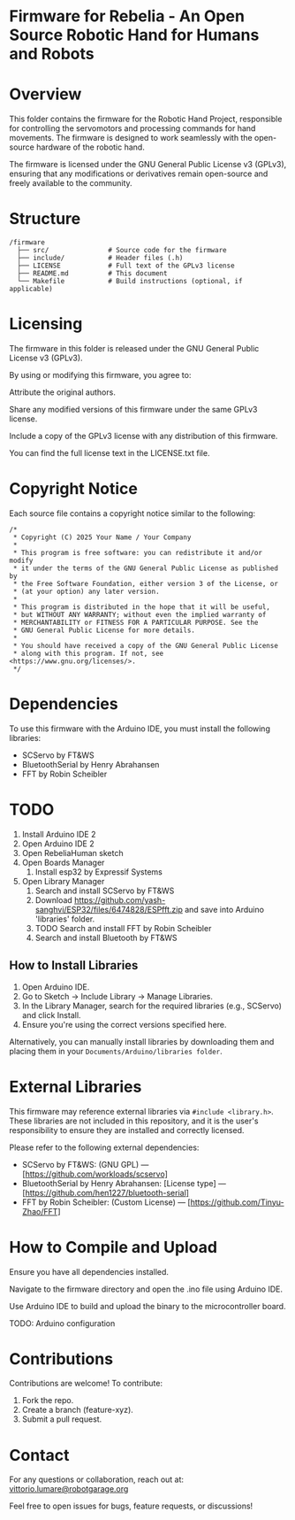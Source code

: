 Firmware for Rebelia - An Open Source Robotic Hand for Humans and Robots
===========================================================


Overview
========

This folder contains the firmware for the Robotic Hand Project, responsible for controlling the servomotors and processing commands for hand movements. The firmware is designed to work seamlessly with the open-source hardware of the robotic hand.

The firmware is licensed under the GNU General Public License v3 (GPLv3), ensuring that any modifications or derivatives remain open-source and freely available to the community.

Structure
=========

```
/firmware
  ├── src/               # Source code for the firmware
  ├── include/           # Header files (.h)
  ├── LICENSE            # Full text of the GPLv3 license
  ├── README.md          # This document
  └── Makefile           # Build instructions (optional, if applicable)
```

Licensing
=========

The firmware in this folder is released under the GNU General Public License v3 (GPLv3).

By using or modifying this firmware, you agree to:

Attribute the original authors.

Share any modified versions of this firmware under the same GPLv3 license.

Include a copy of the GPLv3 license with any distribution of this firmware.

You can find the full license text in the LICENSE.txt file.


Copyright Notice
================

Each source file contains a copyright notice similar to the following:

```
/*
 * Copyright (C) 2025 Your Name / Your Company
 *
 * This program is free software: you can redistribute it and/or modify
 * it under the terms of the GNU General Public License as published by
 * the Free Software Foundation, either version 3 of the License, or
 * (at your option) any later version.
 *
 * This program is distributed in the hope that it will be useful,
 * but WITHOUT ANY WARRANTY; without even the implied warranty of
 * MERCHANTABILITY or FITNESS FOR A PARTICULAR PURPOSE. See the
 * GNU General Public License for more details.
 *
 * You should have received a copy of the GNU General Public License
 * along with this program. If not, see <https://www.gnu.org/licenses/>.
 */
```

Dependencies
============

To use this firmware with the Arduino IDE, you must install the following libraries:

* SCServo by FT&WS
* BluetoothSerial by Henry Abrahansen
* FFT by Robin Scheibler 

TODO
====
1. Install  Arduino IDE 2
2. Open Arduino IDE 2
3. Open RebeliaHuman sketch
4. Open Boards Manager
	1. Install esp32 by Expressif Systems
5. Open Library Manager
	1. Search and install SCServo by FT&WS
	2. Download https://github.com/yash-sanghvi/ESP32/files/6474828/ESPfft.zip and save into Arduino 'libraries' folder.
	3. TODO Search and install FFT by Robin Scheibler
	4. Search and install Bluetooth by FT&WS


How to Install Libraries
------------------------
1. Open Arduino IDE.
2. Go to Sketch → Include Library → Manage Libraries.
3. In the Library Manager, search for the required libraries (e.g., SCServo) and click Install.
4. Ensure you're using the correct versions specified here.

Alternatively, you can manually install libraries by downloading them and placing them in your `Documents/Arduino/libraries folder`.


External Libraries
==================

This firmware may reference external libraries via `#include <library.h>`. These libraries are not included in this repository, and it is the user's responsibility to ensure they are installed and correctly licensed.

Please refer to the following external dependencies:

* SCServo by FT&WS: (GNU GPL) — [https://github.com/workloads/scservo]
* BluetoothSerial by Henry Abrahansen: [License type] — [https://github.com/hen1227/bluetooth-serial]
* FFT by Robin Scheibler: (Custom License) — [https://github.com/Tinyu-Zhao/FFT]
  

How to Compile and Upload
=========================

Ensure you have all dependencies installed.

Navigate to the firmware directory and open the .ino file using Arduino IDE.

Use Arduino IDE to build and upload the binary to the microcontroller board.


TODO: Arduino configuration


Contributions
=============

Contributions are welcome! To contribute:

1. Fork the repo.
2. Create a branch (feature-xyz).
3. Submit a pull request.


Contact
=======

For any questions or collaboration, reach out at: vittorio.lumare@robotgarage.org

Feel free to open issues for bugs, feature requests, or discussions!

